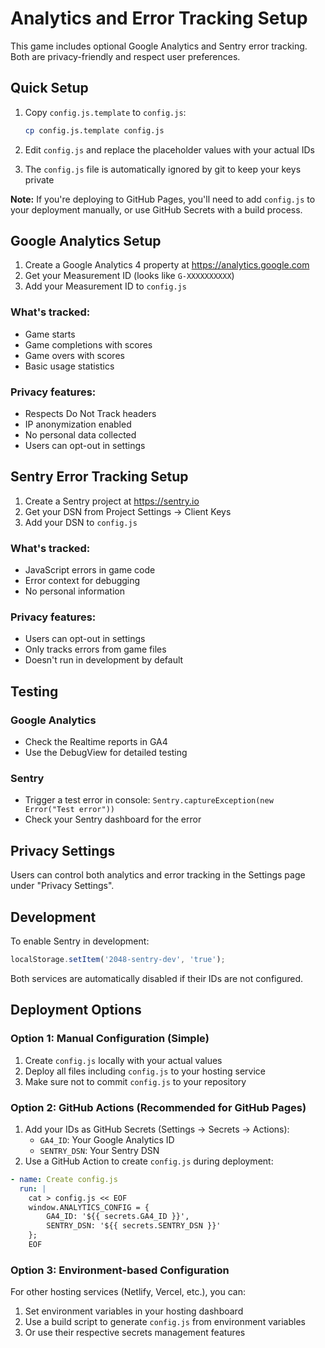 # Analytics and Error Tracking Setup

This game includes optional Google Analytics and Sentry error tracking. Both are privacy-friendly and respect user preferences.

## Quick Setup

1. Copy `config.js.template` to `config.js`:
   ```bash
   cp config.js.template config.js
   ```

2. Edit `config.js` and replace the placeholder values with your actual IDs

3. The `config.js` file is automatically ignored by git to keep your keys private

**Note:** If you're deploying to GitHub Pages, you'll need to add `config.js` to your deployment manually, or use GitHub Secrets with a build process.

## Google Analytics Setup

1. Create a Google Analytics 4 property at https://analytics.google.com
2. Get your Measurement ID (looks like `G-XXXXXXXXXX`)
3. Add your Measurement ID to `config.js`

### What's tracked:
- Game starts
- Game completions with scores
- Game overs with scores
- Basic usage statistics

### Privacy features:
- Respects Do Not Track headers
- IP anonymization enabled
- No personal data collected
- Users can opt-out in settings

## Sentry Error Tracking Setup

1. Create a Sentry project at https://sentry.io
2. Get your DSN from Project Settings → Client Keys
3. Add your DSN to `config.js`

### What's tracked:
- JavaScript errors in game code
- Error context for debugging
- No personal information

### Privacy features:
- Users can opt-out in settings
- Only tracks errors from game files
- Doesn't run in development by default

## Testing

### Google Analytics
- Check the Realtime reports in GA4
- Use the DebugView for detailed testing

### Sentry
- Trigger a test error in console: `Sentry.captureException(new Error("Test error"))`
- Check your Sentry dashboard for the error

## Privacy Settings

Users can control both analytics and error tracking in the Settings page under "Privacy Settings".

## Development

To enable Sentry in development:
```javascript
localStorage.setItem('2048-sentry-dev', 'true');
```

Both services are automatically disabled if their IDs are not configured.

## Deployment Options

### Option 1: Manual Configuration (Simple)
1. Create `config.js` locally with your actual values
2. Deploy all files including `config.js` to your hosting service
3. Make sure not to commit `config.js` to your repository

### Option 2: GitHub Actions (Recommended for GitHub Pages)
1. Add your IDs as GitHub Secrets (Settings → Secrets → Actions):
   - `GA4_ID`: Your Google Analytics ID
   - `SENTRY_DSN`: Your Sentry DSN
2. Use a GitHub Action to create `config.js` during deployment:

```yaml
- name: Create config.js
  run: |
    cat > config.js << EOF
    window.ANALYTICS_CONFIG = {
        GA4_ID: '${{ secrets.GA4_ID }}',
        SENTRY_DSN: '${{ secrets.SENTRY_DSN }}'
    };
    EOF
```

### Option 3: Environment-based Configuration
For other hosting services (Netlify, Vercel, etc.), you can:
1. Set environment variables in your hosting dashboard
2. Use a build script to generate `config.js` from environment variables
3. Or use their respective secrets management features